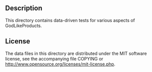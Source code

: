 Description
------------

This directory contains data-driven tests for various aspects of GodLikeProducts.

License
--------

The data files in this directory are distributed under the MIT software
license, see the accompanying file COPYING or
http://www.opensource.org/licenses/mit-license.php.

